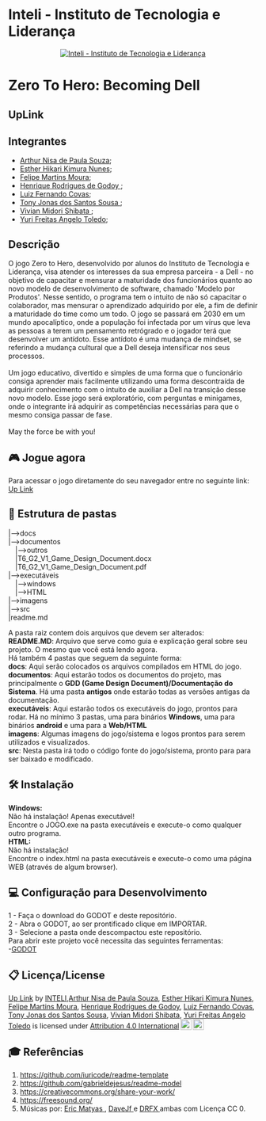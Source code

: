 # Inteli - Instituto de Tecnologia e Liderança 
<p align="center">
<a href= "https://www.inteli.edu.br/"><img src="https://www.inteli.edu.br/wp-content/uploads/2021/08/20172028/marca_1-2.png" alt="Inteli - Instituto de Tecnologia e Liderança" border="0"></a>
</p>

# Zero To Hero: Becoming Dell

## UpLink

## Integrantes

- <a href="https://www.linkedin.com/in/victorbarq/">Arthur Nisa de Paula Souza</a>;
- <a href="https://www.linkedin.com/in/estherhikari/">Esther Hikari Kimura Nunes</a>;
- <a href="https://www.linkedin.com/in/tonyjonas/">Felipe Martins Moura</a>;
- <a href="https://www.linkedin.com/in/henrique-godoy-879138252/">Henrique Rodrigues de Godoy	</a>;
- <a href="https://www.linkedin.com/in/lfcovas97/">Luiz Fernando Covas</a>;
- <a href="https://www.linkedin.com/in/tonyjonas/">Tony Jonas dos Santos Sousa  </a>;
- <a href="https://www.linkedin.com/in/victorbarq/">Vivian Midori Shibata	</a>;
- <a href="https://www.linkedin.com/in/yuri-toledo-964123230/">Yuri Freitas Angelo Toledo</a>;

## Descrição
O jogo Zero to Hero, desenvolvido por alunos do Instituto de Tecnologia e Liderança, visa atender os interesses da sua empresa parceira - a Dell - no objetivo de capacitar e mensurar a maturidade dos funcionários quanto ao novo modelo de desenvolvimento de software, chamado 'Modelo por Produtos'. Nesse sentido, o programa tem o intuito de não só capacitar o colaborador, mas mensurar o aprendizado adquirido por ele, a fim de definir a maturidade do time como um todo. O jogo se passará em 2030 em	um mundo apocalíptico, onde a população foi infectada por um vírus que leva as pessoas a terem um pensamento retrógrado e o jogador terá que desenvolver um antídoto. Esse antídoto é uma mudança de mindset, se referindo a mudança cultural que a Dell deseja intensificar nos seus processos.
<br><br>
Um jogo educativo, divertido e simples de uma forma que o funcionário consiga aprender mais facilmente utilizando uma forma descontraída de adquirir conhecimento com o intuito de auxiliar a Dell na transição desse novo modelo. Esse jogo será exploratório, com perguntas e minigames, onde o integrante irá adquirir as competências necessárias para que o mesmo consiga passar de fase.
<br><br>
May the force be with you!

## 🎮 Jogue agora

Para acessar o jogo diretamente do seu navegador entre no seguinte link: [Up Link](https://2022m1t6-inteli.github.io/UpLink/)

## 📁 Estrutura de pastas
|-->docs<br>
|-->documentos<br>
  &emsp;|-->outros<br>
  &emsp;|T6_G2_V1_Game_Design_Document.docx<br>
  &emsp;|T6_G2_V1_Game_Design_Document.pdf<br>
|-->executáveis<br>
  &emsp;|-->windows<br>
  &emsp;|-->HTML<br>
|-->imagens<br>
|-->src<br>
|readme.md<br>

A pasta raiz contem dois arquivos que devem ser alterados:<br>
<b>README.MD</b>: Arquivo que serve como guia e explicação geral sobre seu projeto. O mesmo que você está lendo agora.<br>
Há também 4 pastas que seguem da seguinte forma:<br>
<b>docs</b>: Aqui serão colocados os arquivos compilados em HTML do jogo.<br>
<b>documentos</b>: Aqui estarão todos os documentos do projeto, mas principalmente o <b>GDD (Game Design Document)/Documentação do Sistema</b>. Há uma pasta <b>antigos</b> onde estarão todas as versões antigas da documentação.<br>
<b>executáveis</b>: Aqui estarão todos os executáveis do jogo, prontos para rodar. Há no mínimo 3 pastas, uma para binários <b>Windows</b>, uma para binários <b>android</b> e uma para a <b>Web/HTML</b><br>
<b>imagens</b>: Algumas imagens do jogo/sistema e logos prontos para serem utilizados e visualizados.<br>
<b>src</b>: Nesta pasta irá todo o código fonte do jogo/sistema, pronto para para ser baixado e modificado.<br>

## 🛠 Instalação
<b>Windows:</b><br>
Não há instalação! Apenas executável!<br>
Encontre o JOGO.exe na pasta executáveis e execute-o como qualquer outro programa.<br>
<b>HTML:</b><br>
Não há instalação!<br>
Encontre o index.html na pasta executáveis e execute-o como uma página WEB (através de algum browser).<br>
## 💻 Configuração para Desenvolvimento
1 - Faça o download do GODOT e deste repositório.<br>
2 - Abra o GODOT, ao ser prontificado clique em IMPORTAR.<br>
3 - Selecione a pasta onde descompactou este repositório.<br>
Para abrir este projeto você necessita das seguintes ferramentas:<br>
-<a href="https://godotengine.org/download">GODOT</a>

## 📋 Licença/License
<p xmlns:cc="http://creativecommons.org/ns#" xmlns:dct="http://purl.org/dc/terms/"><a property="dct:title" rel="cc:attributionURL" href="https://github.com/2022M1T6-inteli/UpLink">Up Link</a> by <a rel="cc:attributionURL dct:creator" property="cc:attributionName" href="https://github.com/InteliProjects">INTELI</a>,<a href="https://www.linkedin.com/in/victorbarq/">Arthur Nisa de Paula Souza</a>, <a href="https://www.linkedin.com/in/estherhikari/">Esther Hikari Kimura Nunes</a>, <a href="https://www.linkedin.com/in/tonyjonas/">Felipe Martins Moura</a>, <a href="https://www.linkedin.com/in/henrique-godoy-879138252/">Henrique Rodrigues de Godoy</a>, <a href="https://www.linkedin.com/in/lfcovas97/">Luiz Fernando Covas</a>, <a href="https://www.linkedin.com/in/tonyjonas/">Tony Jonas dos Santos Sousa</a>, <a href="https://www.linkedin.com/in/victorbarq/">Vivian Midori Shibata</a>, <a href="https://www.linkedin.com/in/yuri-toledo-964123230/">Yuri Freitas Angelo Toledo</a> is licensed under <a href="http://creativecommons.org/licenses/by/4.0/?ref=chooser-v1" target="_blank" rel="license noopener noreferrer" style="display:inline-block;">Attribution 4.0 International<img style="height:22px!important;margin-left:3px;vertical-align:text-bottom;" src="https://mirrors.creativecommons.org/presskit/icons/cc.svg?ref=chooser-v1"><img style="height:22px!important;margin-left:3px;vertical-align:text-bottom;" src="https://mirrors.creativecommons.org/presskit/icons/by.svg?ref=chooser-v1"></a></p>

## 🎓 Referências
1. <https://github.com/iuricode/readme-template>
2. <https://github.com/gabrieldejesus/readme-model>
3. <https://creativecommons.org/share-your-work/>
4. <https://freesound.org/>
5. Músicas por: <a href="www.soundimage.org"> Eric Matyas </a>,  <a href="https://freesound.org/people/DaveJf/sounds/616544/"> DaveJf </a> e <a href="https://freesound.org/people/DRFX/sounds/338986/"> DRFX </a> ambas com Licença CC 0.
